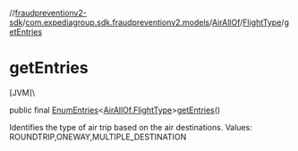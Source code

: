 //[fraudpreventionv2-sdk](../../../../index.md)/[com.expediagroup.sdk.fraudpreventionv2.models](../../index.md)/[AirAllOf](../index.md)/[FlightType](index.md)/[getEntries](get-entries.md)

# getEntries

[JVM]\

public final [EnumEntries](https://kotlinlang.org/api/latest/jvm/stdlib/kotlin.enums/-enum-entries/index.html)&lt;[AirAllOf.FlightType](index.md)&gt;[getEntries](get-entries.md)()

Identifies the type of air trip based on the air destinations. Values: ROUNDTRIP,ONEWAY,MULTIPLE_DESTINATION
